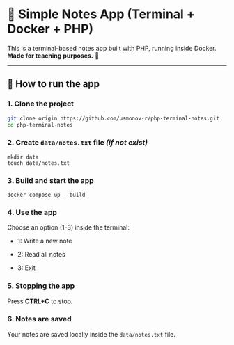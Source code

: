 # 📝 Simple Notes App (Terminal + Docker + PHP)

This is a terminal-based notes app built with PHP, running inside Docker.  
**Made for teaching purposes.** 🎯

---

## 🚀 How to run the app

### 1. Clone the project

``` bash
git clone origin https://github.com/usmonov-r/php-terminal-notes.git
cd php-terminal-notes
```

### 2. Create ```data/notes.txt``` file *(if not exist)*

```
mkdir data
touch data/notes.txt
```

### 3. Build and start the app

```angular2html
docker-compose up --build
```

### 4.   Use the app
Choose an option (1-3) inside the terminal:

* 1: Write a new note

* 2: Read all notes

* 3: Exit

### 5. Stopping the app
Press **CTRL+C** to stop.


### 6. Notes are saved
Your notes are saved locally inside the ```data/notes.txt``` file.
